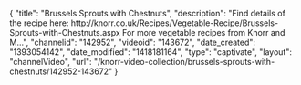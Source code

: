 {
    "title": "Brussels Sprouts with Chestnuts",
    "description": "Find details of the recipe here: http:\/\/knorr.co.uk\/Recipes\/Vegetable-Recipe\/Brussels-Sprouts-with-Chestnuts.aspx For more vegetable recipes from Knorr and M...",
    "channelid": "142952",
    "videoid": "143672",
    "date_created": "1393054142",
    "date_modified": "1418181164",
    "type": "captivate",
    "layout": "channelVideo",
    "url": "\/knorr-video-collection\/brussels-sprouts-with-chestnuts\/142952-143672"
}